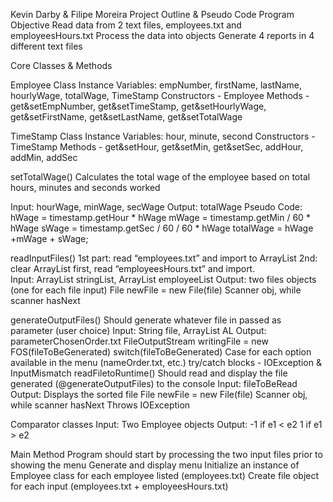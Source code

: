 Kevin Darby & Filipe Moreira
Project Outline & Pseudo Code 
Program Objective
Read data from 2 text files, employees.txt and employeesHours.txt
 Process the data into objects
Generate 4 reports in 4 different text files

Core Classes & Methods

Employee Class
Instance Variables: empNumber, firstName, lastName, hourlyWage, totalWage, TimeStamp
Constructors - Employee
Methods - get&setEmpNumber, get&setTimeStamp, get&setHourlyWage, get&setFirstName, get&setLastName, get&setTotalWage

TimeStamp Class
Instance Variables:  hour, minute, second
Constructors - TimeStamp
Methods - get&setHour, get&setMin, get&setSec, addHour, addMin, addSec

setTotalWage()
Calculates the total wage of the employee based on total hours, minutes and seconds worked	
	
Input: hourWage, minWage, secWage
Output: totalWage
Pseudo Code: hWage = timestamp.getHour * hWage
		mWage = timestamp.getMin / 60 * hWage
		sWage = timestamp.getSec / 60 / 60 * hWage
		totalWage = hWage +mWage + sWage;

readInputFiles()
	1st part: read “employees.txt” and import to ArrayList
	2nd: clear ArrayList first, read “employeesHours.txt” and import.		
Input: ArrayList<String> stringList, ArrayList<Employee> employeeList
Output: two files objects (one for each file input)
File newFile = new File(file)
Scanner obj, while scanner hasNext

generateOutputFiles()
Should generate whatever file in passed as parameter (user choice)
Input: String file, ArrayList<Employee> AL
Output: parameterChosenOrder.txt
FileOutputStream writingFile = new FOS(fileToBeGenerated)
switch(fileToBeGenerated)
Case for each option available in the menu (nameOrder.txt, etc.)
try/catch blocks - IOException & InputMismatch
readFiletoRuntime()
Should read and display the file generated (@generateOutputFiles) to the console
Input: fileToBeRead 
Output: Displays the sorted file
File newFile = new File(file)
Scanner obj, while scanner hasNext
Throws IOException


Comparator classes
	Input: Two Employee objects
	Output: -1 if e1 < e2
		  1 if e1 > e2

Main Method
Program should start by processing the two input files prior to showing the menu
Generate and display menu
Initialize an instance of Employee class for each employee listed (employees.txt)
Create file object for each input (employees.txt + employeesHours.txt)

